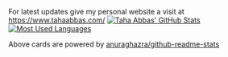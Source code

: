 For latest updates give my personal website a visit at https://www.tahaabbas.com/
[![Taha Abbas' GitHub Stats](https://github-readme-stats.vercel.app/api?username=shdkpr2008&theme=light&show_icons=true&hide=contribs)](https://www.tahaabbas.com/)
[![Most Used Languages](https://github-readme-stats.vercel.app/api/top-langs/?username=shdkpr2008&layout=compact)](https://www.tahaabbas.com/)

Above cards are powered by [anuraghazra/github-readme-stats](https://github.com/anuraghazra/github-readme-stats)
